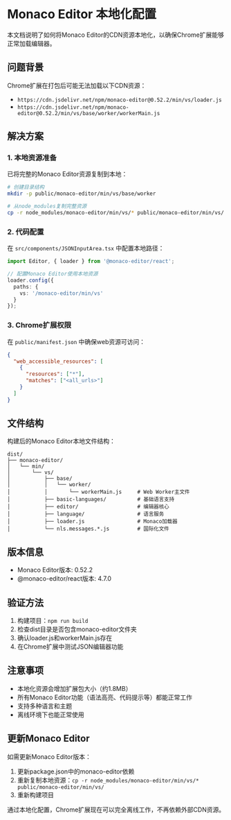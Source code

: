 # Monaco Editor 本地化配置

本文档说明了如何将Monaco Editor的CDN资源本地化，以确保Chrome扩展能够正常加载编辑器。

## 问题背景

Chrome扩展在打包后可能无法加载以下CDN资源：
- `https://cdn.jsdelivr.net/npm/monaco-editor@0.52.2/min/vs/loader.js`
- `https://cdn.jsdelivr.net/npm/monaco-editor@0.52.2/min/vs/base/worker/workerMain.js`

## 解决方案

### 1. 本地资源准备

已将完整的Monaco Editor资源复制到本地：

```bash
# 创建目录结构
mkdir -p public/monaco-editor/min/vs/base/worker

# 从node_modules复制完整资源
cp -r node_modules/monaco-editor/min/vs/* public/monaco-editor/min/vs/
```

### 2. 代码配置

在 `src/components/JSONInputArea.tsx` 中配置本地路径：

```typescript
import Editor, { loader } from '@monaco-editor/react';

// 配置Monaco Editor使用本地资源
loader.config({
  paths: {
    vs: '/monaco-editor/min/vs'
  }
});
```

### 3. Chrome扩展权限

在 `public/manifest.json` 中确保web资源可访问：

```json
{
  "web_accessible_resources": [
    {
      "resources": ["*"],
      "matches": ["<all_urls>"]
    }
  ]
}
```

## 文件结构

构建后的Monaco Editor本地文件结构：

```
dist/
├── monaco-editor/
│   └── min/
│       └── vs/
│           ├── base/
│           │   └── worker/
│           │       └── workerMain.js     # Web Worker主文件
│           ├── basic-languages/          # 基础语言支持
│           ├── editor/                   # 编辑器核心
│           ├── language/                 # 语言服务
│           ├── loader.js                 # Monaco加载器
│           └── nls.messages.*.js         # 国际化文件
```

## 版本信息

- Monaco Editor版本: 0.52.2
- @monaco-editor/react版本: 4.7.0

## 验证方法

1. 构建项目：`npm run build`
2. 检查dist目录是否包含monaco-editor文件夹
3. 确认loader.js和workerMain.js存在
4. 在Chrome扩展中测试JSON编辑器功能

## 注意事项

- 本地化资源会增加扩展包大小（约1.8MB）
- 所有Monaco Editor功能（语法高亮、代码提示等）都能正常工作
- 支持多种语言和主题
- 离线环境下也能正常使用

## 更新Monaco Editor

如需更新Monaco Editor版本：

1. 更新package.json中的monaco-editor依赖
2. 重新复制本地资源：`cp -r node_modules/monaco-editor/min/vs/* public/monaco-editor/min/vs/`
3. 重新构建项目

通过本地化配置，Chrome扩展现在可以完全离线工作，不再依赖外部CDN资源。